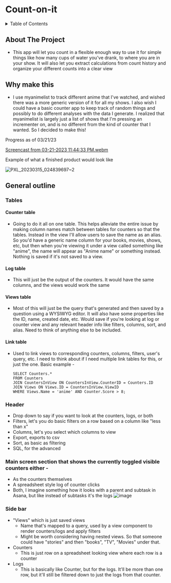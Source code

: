 # Count-on-it


<details>
  <summary>Table of Contents</summary>
  <ol>
	<li><a href="#about-the-project">About the project</a></li>
	<li><a href="#why-make-this">Why make this</a></li>
	<li>
  	<a href="#general-outline">General outline</a>
  	<ul>
    	<li><a href="#tables">Tables</a></li>
      	<ul>
        	<li><a href="#counter-table">Counter table</a></li>
        	<li><a href="#log-table">Log table</a></li>
        	<li><a href="#views-table">Views table</a></li>
        	<li><a href="#link-table">Link table</a></li>
      	</ul>
    	<li><a href="#header">Header</a></li>
    	<li><a href="#main-screen-section-that-shows-the-currently-toggled-visible-counters-either--">Main screen section</a></li>
    	<li><a href="#side-bar">Side bar</a></li>
  	</ul>
	</li>
  </ol>
</details>


## About The Project


* This app will let you count in a flexible enough way to use it for simple things like how many cups of water you've drank, to where you are in your show. It will also let you extract calculations from count history and organize your different counts into a clear view


## Why make this


* I use myanimelist to track different anime that I've watched, and wished there was a more generic version of it for all my shows. I also wish I could have a basic counter app to keep track of random things and possibly to do different analyses with the data I generate. I realized that myanimelist is largely just a list of shows that I'm pressing an incrementer on, and is no different from the kind of counter that I wanted. So I decided to make this!

Progress as of 03/21/23

[Screencast from 03-21-2023 11:44:33 PM.webm](https://user-images.githubusercontent.com/85081861/226804620-c9f253bb-05ae-4cef-bba2-2a83dba79ee0.webm)

Example of what a finished product would look like

![PXL_20230315_024839697~2](https://user-images.githubusercontent.com/85081861/225192802-cbf39aaa-ea69-4124-bc2e-6e0ab10dc14c.jpg)

## General outline


### Tables


#### Counter table


* Going to do it all on one table. This helps alleviate the entire issue by making column names match between tables for counters so that the tables. Instead in the view I'll allow users to save the name as an alias. So you'd have a generic name column for your books, movies, shows, etc, but then when you're viewing it under a view called something like "anime", the name will appear as "Anime name" or something instead. Nothing is saved if it's not saved to a view.


#### Log table


* This will just be the output of the counters. It would have the same columns, and the views would work the same


#### Views table


* Most of this will just be the query that's generated and then saved by a question using a WYSIWYG editor. It will also have some properties like the ID, name, created date, etc. Would save if you're looking at log or counter view and any relevant header info like filters, columns, sort, and alias. Need to think of anything else to be included.


#### Link table


* Used to link views to corresponding counters, columns, filters, user's query, etc. I need to think about if I need multiple link tables for this, or just the one.
Basic example -
  ```
  SELECT Counters.*
  FROM Counters
  JOIN CountersInView ON CountersInView.CounterID = Counters.ID
  JOIN Views ON Views.ID = CountersInView.ViewID
  WHERE Views.Name = 'anime' AND Counter.Score > 8;
  ```


### Header


* Drop down to say if you want to look at the counters, logs, or both
* Filters, let's you do basic filters on a row based on a column like "less than x"
* Columns, let's you select which columns to view
* Export, exports to csv
* Sort, as basic as filtering
* SQL, for the advanced


### Main screen section that shows the currently toggled visible counters either -


* As the counters themselves
* A spreadsheet style log of counter clicks
* Both, I imagine something how it looks with a parent and subtask in Asana, but like instead of subtasks it's the logs
![image](https://user-images.githubusercontent.com/85081861/225187010-0aa0dfc1-dc90-4609-a3fb-28c6b721a67a.png)




### Side bar


* "Views" which is just saved views
  * Name that's mapped to a query, used by a view component to render counters/logs and apply filters
  * Might be worth considering having nested views. So that someone could have "stories" and then "books", "TV", "Movies" under that.
* Counters
  * This is just row on a spreadsheet looking view where each row is a counter
* Logs
  * This is basically like Counter, but for the logs. It'll be more than one row, but it'll still be filtered down to just the logs from that counter.


